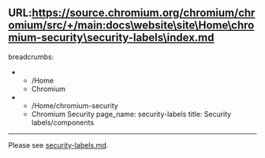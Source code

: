 URL:https://source.chromium.org/chromium/chromium/src/+/main:docs\website\site\Home\chromium-security\security-labels\index.md
---
breadcrumbs:
- - /Home
  - Chromium
- - /Home/chromium-security
  - Chromium Security
page_name: security-labels
title: Security labels/components
---

Please see
[security-labels.md](https://chromium.googlesource.com/chromium/src/+/HEAD/docs/security/security-labels.md).
